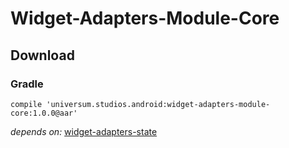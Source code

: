 Widget-Adapters-Module-Core
===============

## Download ##

### Gradle ###

    compile 'universum.studios.android:widget-adapters-module-core:1.0.0@aar'

_depends on:_
[widget-adapters-state](https://github.com/universum-studios/android_widget_adapters/tree/master/library-state)